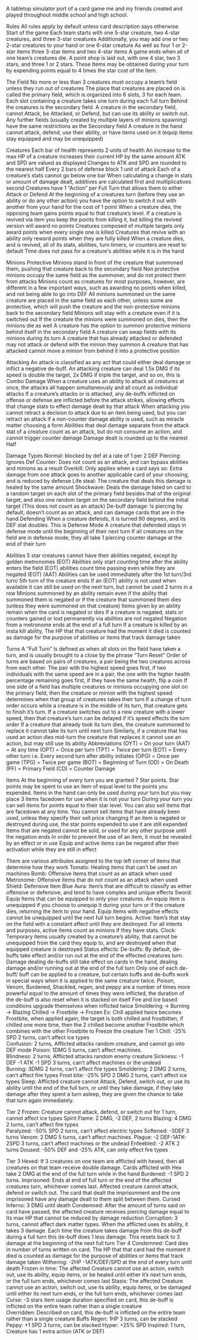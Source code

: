 A tabletop simulator port of a card game me and my friends created and played throughout middle school and high school.

Rules
All rules apply by default unless card description says otherwise. 
Start of the game
Each team starts with one 5-star creature, two 4-star creatures, and three 3-star creatures
Additionally, you may add one or two 2-star creatures to your hand or one 6-star creature
As well as four 1 or 2-star items three 3-star items and two 4-star items
A game ends when all of one team’s creatures die.
A point shop is laid out, with one 4 star, two 3 stars, and three 1 or 2 stars. These Items may be obtained during your turn by expending points equal to 4 times the star cost of the item.

The Field
No more or less than 3 creatures must occupy a team’s field unless they run out of creatures
The place that creatures are placed on is called the primary field, which is organized into 6 slots, 3 for each team.
Each slot containing a creature takes one turn during each full turn
Behind the creatures is the secondary field. A creature in the secondary field, cannot Attack, be Attacked, or Defend, but can use its ability or switch out. 
Any further fields (usually created by multiple layers of minions spawning) have the same restrictions as the Secondary field
A creature in the hand cannot attack, defend, use their ability, or have items used on it (equip items stay equipped and may be unequipped)

Creatures
Each bar of health represents 2 units of health
An increase to the max HP of a creature increases their current HP by the same amount
ATK and SPD are valued as displayed
Changes to ATK and SPD are rounded to the nearest half
Every 2 bars of defense block 1 unit of attack 
Each of a creature’s stats cannot go below one bar
When calculating a change in stats or amount of damage dealt, additives are calculated first and multiplicatives second
Creatures have 1 “Action” per Full Turn that allows them to either Attack or Defend
At the beginning of a creatures turn (before they use an ability or do any other action) you have the option to switch it out with another from your hand for the cost of 1 point
When a creature dies, the opposing team gains points equal to that creature’s level.
If a creature is revived via item you keep the points from killing it, but killing the revived version will award no points
Creatures composed of multiple targets only award points when every single one is killed
Creatures that revive with an ability only reward points when they are fully killed
When a creature dies, and is revived, all of its stats, abilities, turn timers, or counters are reset to default
Time does not pass for a creature's abilities while it is in the hand

Minions
Protective Minions stand in front of the creature that summoned them, pushing that creature back to the secondary field
Non protective minions occupy the same field as the summoner, and do not protect them from attacks
Minions count as creatures for most purposes, however, are different in a few important ways, such as awarding no points when killed, and not being able to go into DEF
All minions summoned on the same creature are placed in the same field as each other, unless some are protective, which will push the creature and the non-protective minions back to the secondary field
Minions will stay with a creature even if it is switched out
If the creature the minions were summoned on dies, then the minions die as well
A creature has the option to summon protective minions behind itself in the secondary field
A creature can swap fields with its minions during its turn 
A creature that has already attacked or defended may not attack or defend with the minion they summon
A creature that has attacked cannot move a minion from behind it into a protective position

Attacking
An attack is classified as any act that could either deal damage or inflict a negative de-buff. 
An attacking creature can deal 1.5x DMG if its speed is double the target, 2x DMG if triple the target, and so on, this is Combo Damage
When a creature uses an ability to attack all creatures at once, the attacks all happen simultaneously and all count as individual attacks
If a creature’s attacks or is attacked, any de-buffs inflicted on offense or defense are inflicted before the attack strikes, allowing effects that change stats to effect damage dealt by that attack
When attacking you cannot retract a decision to attack due to an item being used, but you can retract an attack if a non-counter damage ability is used, such as miracle matter choosing a form
Abilities that deal damage separate from the attack stat of a creature count as an attack, but do not consume an action, and cannot trigger counter damage
Damage dealt is rounded up to the nearest Half

Damage Types
Normal: blocked by def at a rate of 1 per 2 DEF
Piercing: Ignores Def
Counter: Does not count as an attack, and can bypass abilities and minions as a result
Overkill: Only applies when a card says so: Extra damage from one attack goes to another applicable card of your choosing, and is reduced by defense
Life steal: The creature that deals this damage is healed by the same amount
Shockwave: Deals the damage listed on card to a random target on each slot of the primary field besides that of the original target, and also one random target on the secondary field behind the initial target (This does not count as an attack)
De-buff damage: Is piercing by default, doesn’t count as an attack, and can damage cards that are in the hand
Defending
When a creature defends, it is turned 90 degrees, and its DEF stat doubles. This is Defense Mode
A creature that defended stays in defense mode until the beginning of their next turn
If all creatures on the field are in defense mode, they all take 1 piercing counter damage at the end of their turn

Abilities
5 star creatures cannot have their abilities negated, except by golden metronomes
(EOT) Abilities only start counting time after the ability enters the field
(EOT) abilities count time passing even while they are negated
(EOT) (AAT) Abilities can be used immediately after the 1st turn/3rd turn/ 5th turn of the creature ends
If an (EOT) ability is not used when available it can still be used on the next turn, but cannot be used 2 turns in a row
Minions summoned by an ability remain even if the ability that summoned them is negated or if the creature that summoned them dies (unless they were summoned on that creature)
Items given by an ability remain when the card is negated or dies
If a creature is negated, stats or counters gained or lost permanently via abilities are not negated
Negation from a metronome ends at the end of a full turn
If a creature is killed by an insta kill ability, The HP that that creature had the moment it died is counted as damage for the purpose of abilities or items that track damage taken

Turns
A “Full Turn” Is defined as when all slots on the field have taken a turn, and is usually brought to a close by the phrase “Turn Reset”
Order of turns are based on pairs of creatures, a pair being the two creatures across from each other. The pair with the highest speed goes first, if two individuals with the same speed are in a pair, the one with the higher health percentage remaining goes first, if they have the same health, flip a coin
If one side of a field has multiple creatures or minions occupying one slot on the primary field, then the creature or minion with the highest speed determines when that group of creatures takes their turn
If a change of turn order occurs while a creature is in the middle of its turn, that creature gets to finish it’s turn.
If a creature switches out to a new creature with a lower speed, then that creature’s turn can be delayed if it’s speed effects the turn order
If a creature that already took its turn dies, the creature summoned to replace it cannot take its turn until next turn
Similarly, if a creature that has used an action dies mid-turn the creature that replaces it cannot use an action, but may still use its ability 
Abbreviations
(OYT) = On your turn
(AAT) = At any time
(OPT) = Once per turn
(TPT) = Twice per turn
(EOT) = Every other turn i.e. Every second turn after ability initiates
(OPG) = Once per game
(TPG) = Twice per game
(BOT) = Beginning of Turn
(OD) = On Death
(PF) = Primary Field
(CD) = Counter Damage

Items
At the beginning of every turn you are granted 7 Star points. Star points may be spent to use an item of equal level to the points you expended.
Items in the hand can only be used during your turn but you may place 3 items facedown for use when it is not your turn
During your turn you can sell items for points equal to their star level. You can also sell items that are facedown at any time.
You cannot sell items that have already been used, unless they specify their sell price changing
If an item is negated or destroyed during use, the star points expended to use it are still expended
Items that are negated cannot be sold, or used for any other purpose until the negation ends 
In order to prevent the use of an item, it must be revealed by an effect or in use
Equip and active items can be negated after their activation while they are still in effect

There are various attributes assigned to the top left corner of items that determine how they work
Tomato: Healing items that can’t be used on machines
Bomb: Offensive Items that count as an attack when used
Metronome: Offensive items that do not count as an attack when used
Shield: Defensive Item
Blue Aura: Item’s that are difficult to classify as either offensive or defensive, and tend to have complex and unique effects
Sword: Equip Items that can be equipped to only your creatures. An equip item is unequipped if you choose to unequip it during your turn or if the creature dies, returning the item to your hand. Equip items with negative effects cannot be unequipped until the next full turn begins.
Active: Item’s that stay on the field with a constant affect until they are destroyed. For all intents and purposes, active items count as minions if they have stats. 
Clock: Temporary items usually created by a creature’s ability, that cannot be unequipped from the card they equip to, and are destroyed when that equipped creature is destroyed
Status effects:
De-buffs:
By default, de-buffs take effect and/or run out at the end of the effected creatures turn.
Damage dealing de-buffs still take effect on cards in the hand, dealing damage and/or running out at the end of the full turn
Only one of each de-buff/ buff can be applied to a creature, but certain buffs and de-buffs work in special ways when it is applied to the same creature twice. 
Poison, Venom, Burdened, Shackled, regen, and peppy are a number of times more powerful equal to the amount of times they were inflicted, the duration of the de-buff is also reset when it is stacked on itself
Fire and Ice based conditions upgrade themselves when inflicted twice
Smoldering -> Burning -> Blazing
Chilled -> Frostbite -> Frozen
Ex: Chill applied twice becomes Frostbite, when applied again, the target is both chilled and frostbitten, if chilled one more time, then the 2 chilled become another Frostbite which combines with the other Frostbite to Freeze the creature
Tier 1
Chill: -25% SPD 2 turns, can’t affect ice types		
Confusion: 2 turns, Afflicted attacks random creature, and cannot go into DEF mode
Poison: 1DMG 5 turns, can’t affect machines.		
Blindness: 2 turns, Afflicted attacks random enemy creature
Sickness: -1 DEF -1 ATK -1 SPD 3 turns, can’t affect machines or the undead      
Burning: 3DMG 2 turns, can’t affect fire types
Smoldering: 2 DMG 2 turns, can’t affect fire types
Frost bite: -25% SPD 2 DMG 2 turns, can’t affect ice types
Sleep: Afflicted creature cannot Attack, Defend, switch out, or use its ability until the end of the full turn, or until they take damage, if they take damage after they spent a turn asleep, they are given the chance to take that turn again immediately. 

Tier 2
Frozen: Creature cannot attack, defend, or switch out for 1 turn, cannot affect ice types
Spirit Flame: 2 DMG, -2 DEF, 2 turns 
Blazing: 4 DMG 2 turns, can’t affect fire types		
Paralyzed: -50% SPD 2 turns, can’t affect electric types
Softened: -3DEF 3 turns
Venom: 2 DMG 5 turns, can’t affect machines.
Plague: -2 DEF-1ATK-2SPD 3 turns, can’t affect machines or the undead
Enfeebled: -2 ATK 2 turns
Doused: -50% DEF and -25% ATK, can only effect fire types

Tier 3
Hexed: If 3 creatures on one team are afflicted with hexed, then all creatures on that team receive double damage. Cards afflicted with Hex take 2 DMG at the end of the full turn while in the hand
Burdened:  -1 SPD 2 turns.
Imprisoned: Ends at end of full turn or the end of the affected creatures turn, whichever comes last. Affected creature cannot attack, defend or switch out. The card that dealt the imprisonment and the one imprisoned have any damage dealt to them split between them.
Cursed Inferno: 3 DMG until death
Condemned: After the amount of turns said on card have passed, the affected creature receives piercing damage equal to Its max HP that cannot be reduced by damage reduction
Corruption:  3 turns, cannot affect dark matter types. When the afflicted uses its ability, it takes 3 damage. Each time the creature takes damage from this de-buff during a full turn this de-buff does 1 less damage. This resets back to 3 damage at the beginning of the next full turn 
Tier 4
Condemned: Card dies in number of turns written on card. The HP that that card had the moment it died is counted as damage for the purpose of abilities or items that track damage taken
Withering: -2HP -1ATK/DEF/SPD at the end of every turn until death
Frozen in time: The affected Creature cannot use an action, switch out, use its ability, equip items, or be healed until either it’s next turn ends, or the full turn ends, whichever comes last
Stasis: The affected Creature cannot use an action, switch out, use its ability, equip items, or be damaged until either its next turn ends, or the full turn ends, whichever comes last
Curse: -3 stars item usage duration specified on card, this de-buff is inflicted on the entire team rather than a single creature      
Overridden: Described on card, this de-buff is inflicted on the entire team rather than a single creature
Buffs
Regen: 1HP 3 turns, can be stacked
Peppy: +1 SPD 3 turns, can be stacked
Hyper: +25% SPD
Inspired: 1 turn, Creature has 1 extra action (ATK or DEF)
